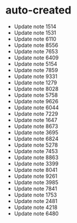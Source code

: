 # auto-created
- Update note 1514
- Update note 1531
- Update note 6110
- Update note 8556
- Update note 7653
- Update note 6409
- Update note 5154
- Update note 7859
- Update note 9331
- Update note 1279
- Update note 8028
- Update note 5758
- Update note 9626
- Update note 6044
- Update note 7229
- Update note 1647
- Update note 8673
- Update note 3695
- Update note 6824
- Update note 5278
- Update note 7453
- Update note 8863
- Update note 3399
- Update note 8041
- Update note 9261
- Update note 3985
- Update note 7841
- Update note 1753
- Update note 2481
- Update note 4218
- Update note 6480
